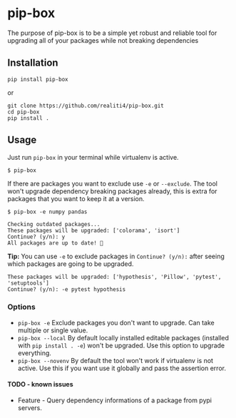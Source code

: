 # pip-box
The purpose of pip-box is to be a simple yet robust and reliable tool for upgrading all of your packages while not breaking dependencies

## Installation

	pip install pip-box
	
or	

    git clone https://github.com/realiti4/pip-box.git
    cd pip-box
    pip install .

## Usage
Just run `pip-box` in your terminal while virtualenv is active.

    $ pip-box

If there are packages you want to exclude use `-e` or `--exclude`. The tool won't upgrade dependency breaking packages already, this is extra for packages that you want to keep it at a version.

    $ pip-box -e numpy pandas

```
Checking outdated packages...
These packages will be upgraded: ['colorama', 'isort']
Continue? (y/n): y
All packages are up to date! 🎉
```

**Tip:** You can use `-e` to exclude packages in `Continue? (y/n):` after seeing which packages are going to be upgraded.
```
These packages will be upgraded: ['hypothesis', 'Pillow', 'pytest', 'setuptools']
Continue? (y/n): -e pytest hypothesis
```
### Options
- `pip-box -e` Exclude packages you don't want to upgrade. Can take multiple or single value.
- `pip-box --local`	By default locally installed editable packages (installed with `pip install . -e`) won't be upgraded. Use this option to upgrade everything.
- `pip-box --novenv` By default the tool won't work if virtualenv is not active. Use this if you want use it globally and pass the assertion error.

#### TODO - known issues
- Feature - Query dependency informations of a package from pypi servers.
